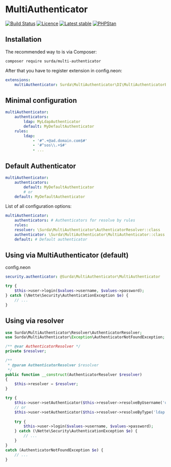 # MultiAuthenticator

[![Build Status](https://travis-ci.org/surda/multi-authenticator.svg?branch=master)](https://travis-ci.org/surda/multi-authenticator)
[![Licence](https://img.shields.io/packagist/l/surda/multi-authenticator.svg?style=flat-square)](https://packagist.org/packages/surda/multi-authenticator)
[![Latest stable](https://img.shields.io/packagist/v/surda/multi-authenticator.svg?style=flat-square)](https://packagist.org/packages/surda/multi-authenticator)
[![PHPStan](https://img.shields.io/badge/PHPStan-enabled-brightgreen.svg?style=flat)](https://github.com/phpstan/phpstan)

## Installation

The recommended way to is via Composer:

```
composer require surda/multi-authenticator
```

After that you have to register extension in config.neon:

```yaml
extensions:
    multiAuthenticator: Surda\MultiAuthenticator\DI\MultiAuthenticatorExtension
```

## Minimal configuration

```yaml
multiAuthenticator:
    authenticators:
        ldap: MyLdapAuthenticator
        default: MyDefaultAuthenticator
    rules:
        ldap:
            - '#^.+@ad.domain.com$#'
            - '#^sos\\.+$#'
            - ...
```

## Default Authenticator

```yaml
multiAuthenticator:
    authenticators:
        default: MyDefaultAuthenticator
        # or
    default: MyDefaultAuthenticator
```

List of all configuration options:

```yaml
multiAuthenticator:
    authenticators: # Authenticators for resolve by rules
    rules:
    resolver: \Surda\MultiAuthenticator\AuthenticatorResolver::class
    authenticator: \Surda\MultiAuthenticator\MultiAuthenticator::class
    default: # Default authenticator 
```

## Using via MultiAuthenticator (default)

config.neon

```yaml
security.authenticator: @Surda\MultiAuthenticator\MultiAuthenticator
```

```php
try {
    $this->user->login($values->username, $values->password);
} catch (\Nette\Security\AuthenticationException $e) {
    // ...
}
```

## Using via resolver

```php
use Surda\MultiAuthenticator\Resolver\AuthenticatorResolver;
use Surda\MultiAuthenticator\Exception\AuthenticatorNotFoundException;

/** @var AuthenticatorResolver */
private $resolver;

/**
 * @param AuthenticatorResolver $resolver
 */
public function __construct(AuthenticatorResolver $resolver)
{
    $this->resolver = $resolver;
}

try {
    $this->user->setAuthenticator($this->resolver->resolveByUsername('username@ad.domain.com'));
    // or
    $this->user->setAuthenticator($this->resolver->resolveByType('ldap'));
    
    try {
        $this->user->login($values->username, $values->password);
    } catch (\Nette\Security\AuthenticationException $e) {
        // ...
    }
}
catch (AuthenticatorNotFoundException $e) {
    // ...
}
```